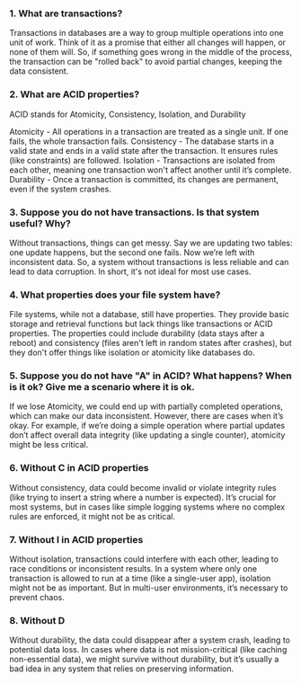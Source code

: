 ### 1. What are transactions?

Transactions in databases are a way to group multiple operations into one unit of work. Think of it as a promise that either all changes will happen, or none of them will. So, if something goes wrong in the middle of the process, the transaction can be "rolled back" to avoid partial changes, keeping the data consistent.

### 2. What are ACID properties?

ACID stands for Atomicity, Consistency, Isolation, and Durability

Atomicity - All operations in a transaction are treated as a single unit. If one fails, the whole transaction fails.
Consistency - The database starts in a valid state and ends in a valid state after the transaction. It ensures rules (like constraints) are followed.
Isolation - Transactions are isolated from each other, meaning one transaction won't affect another until it’s complete.
Durability - Once a transaction is committed, its changes are permanent, even if the system crashes.

### 3. Suppose you do not have transactions. Is that system useful? Why?

Without transactions, things can get messy. Say we are updating two tables: one update happens, but the second one fails. Now we’re left with inconsistent data. So, a system without transactions is less reliable and can lead to data corruption. In short, it's not ideal for most use cases.

### 4. What properties does your file system have?

File systems, while not a database, still have properties. They provide basic storage and retrieval functions but lack things like transactions or ACID properties. The properties could include durability (data stays after a reboot) and consistency (files aren't left in random states after crashes), but they don't offer things like isolation or atomicity like databases do.

### 5. Suppose you do not have "A" in ACID? What happens? When is it ok? Give me a scenario where it is ok.

If we lose Atomicity, we could end up with partially completed operations, which can make our data inconsistent. However, there are cases when it’s okay. For example, if we’re doing a simple operation where partial updates don’t affect overall data integrity (like updating a single counter), atomicity might be less critical.

### 6. Without C in ACID properties

Without consistency, data could become invalid or violate integrity rules (like trying to insert a string where a number is expected). It’s crucial for most systems, but in cases like simple logging systems where no complex rules are enforced, it might not be as critical.

### 7. Without I in ACID properties

Without isolation, transactions could interfere with each other, leading to race conditions or inconsistent results. In a system where only one transaction is allowed to run at a time (like a single-user app), isolation might not be as important. But in multi-user environments, it’s necessary to prevent chaos.

### 8. Without D 

Without durability, the data could disappear after a system crash, leading to potential data loss. In cases where data is not mission-critical (like caching non-essential data), we might survive without durability, but it’s usually a bad idea in any system that relies on preserving information.